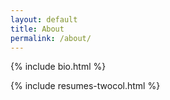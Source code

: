 ```yaml
---
layout: default
title: About
permalink: /about/
---
```

{% include bio.html %}

{% include resumes-twocol.html %}
